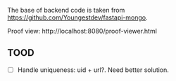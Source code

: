 The base of backend code is taken from https://github.com/Youngestdev/fastapi-mongo.

Proof view: http://localhost:8080/proof-viewer.html
## TOOD
- [ ] Handle uniqueness:  uid + url?. Need better solution.